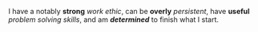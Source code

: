 I have a notably **strong** _work ethic_, can be **overly** _persistent_, have **useful** _problem solving skills_, and am **_determined_** to finish what I start.
